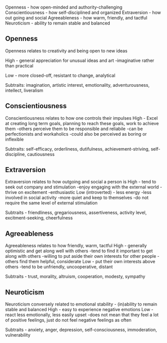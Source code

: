 Openness            - how open-minded and authority-challenging
Conscientiousness   - how self-disciplined and organized
Extraversion        - how out going and social
Agreeableness       - how warm, friendly, and tactful
Neuroticism         - ability to remain stable and balanced

## Openness
Openness relates to creativity and being open to new ideas

High - general appreciation for unusual ideas and art
-imaginative rather than practical

Low - more closed-off, resistant to change, analytical

Subtraits: imagination, artistic interest, emotionality, adventurousness, intellect, liveralism

## Conscientiousness
Conscientiousness relates to how one controls their impulses
High - Excel at creating long term goals, planning to reach these goals, work to achieve them
-others perceive them to be responsible and reliabile
-can be perfectionists and workaholics
-could also be perceived as boring or inflexible

Subtraits: self-efficacy, orderliness, dutifulness, achievement-striving, self-discipline, cautiousness


## Extraversion
Extraversion relates to how outgoing and social a person is
High - tend to seek out company and stimulation
-enjoy engaging with the external world
-thrive on excitement
-enthusiastic
Low (introverted) - less energy
-less involved in social activity
-more quiet and keep to themselves
-do not require the same level of external stimulation

Subtraits - friendliness, gregariousness, assertiveness, activity level, excitment-seeking, cheerfulness

## Agreeableness
Agreeableness relates to how friendly, warm, tactful
High - generally optimistic and get along well with others
-tend to find it important to get along with others
-willing to put aside their own interests for other people
-others find them helpful, considerate
Low - put their own interests above others
-tend to be unfriendly, uncooperative, distant

Subtraits - trust, morality, altruism, cooperation, modesty, sympathy

## Neuroticism
Neuroticism conversely related to emotional stability - (in)ability to remain stable and balanced
High - easy to experience negative emotions
Low - react less emotionally, less easily upset
-does not mean that they feel a lot of positive feelings, just do not feel negative feelings as often

Subtraits - anxiety, anger, depression, self-consciousness, immoderation, vulnerability